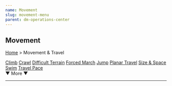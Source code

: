 ```yaml
---
name: Movement
slug: movement-menu
parent: dm-operations-center
---
```

## Movement
[Home](dm-operations-center) > Movement & Travel

<div class="menu-container">
    <a href="climb">Climb</a>
    <a href="crawl">Crawl</a>
    <a href="difficult-terrain">Difficult Terrain</a>
    <a href="forced-march">Forced March</a>
    <a href="jump">Jump</a>
    <a href="planar-travel">Planar Travel</a>
    <a href="size-and-space">Size & Space</a>
    <a href="swim">Swim</a>
    <a href="travel-pace">Travel Pace</a>
    <a href="."></a>
    <a href="."></a>
    <a href="."></a>
    <a href="."></a>
    <a href="."></a>
    <a href="."></a>
</div>
<div class="more">▼ More ▼</div>
<div class="menu-container">
    <a href="."></a>
    <a href="."></a>
    <a href="."></a>
    <a href="."></a>
    <a href="."></a>
    <a href="."></a>
    <a href="."></a>
    <a href="."></a>
    <a href="."></a>
    <a href="."></a>
    <a href="."></a>
    <a href="."></a>
    <a href="."></a>
    <a href="."></a>
    <a href="."></a>
</div>
<hr/>